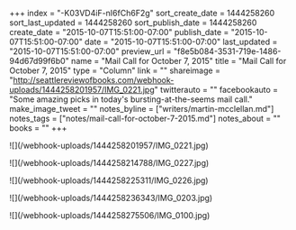 +++
index = "-K03VD4iF-nI6fCh6F2g"
sort_create_date = 1444258260
sort_last_updated = 1444258260
sort_publish_date = 1444258260
create_date = "2015-10-07T15:51:00-07:00"
publish_date = "2015-10-07T15:51:00-07:00"
date = "2015-10-07T15:51:00-07:00"
last_updated = "2015-10-07T15:51:00-07:00"
preview_url = "f8e5b084-3531-719e-1486-94d67d99f6b0"
name = "Mail Call for October 7, 2015"
title = "Mail Call for October 7, 2015"
type = "Column"
link = ""
shareimage = "http://seattlereviewofbooks.com/webhook-uploads/1444258201957/IMG_0221.jpg"
twitterauto = ""
facebookauto = "Some amazing picks in today's bursting-at-the-seems mail call."
make_image_tweet = ""
notes_byline = ["writers/martin-mcclellan.md"]
notes_tags = ["notes/mail-call-for-october-7-2015.md"]
notes_about = ""
books = ""
+++
<p class="image">![](/webhook-uploads/1444258201957/IMG_0221.jpg)</p>
<p class="image">![](/webhook-uploads/1444258214788/IMG_0227.jpg)</p>
<p class="image">![](/webhook-uploads/1444258225311/IMG_0226.jpg)</p>
<p class="image">![](/webhook-uploads/1444258236343/IMG_0203.jpg)</p>
<p class="image">![](/webhook-uploads/1444258275506/IMG_0100.jpg)</p>
